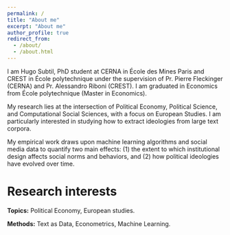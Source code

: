 ```yaml
---
permalink: /
title: "About me"
excerpt: "About me"
author_profile: true
redirect_from:
  - /about/
  - /about.html
---
```


I am Hugo Subtil, PhD student at CERNA in École des Mines Paris and CREST in École polytechnique under the supervision of Pr. Pierre Fleckinger (CERNA) and Pr. Alessandro Riboni (CREST). I am graduated in Economics from École polytechnique (Master in Economics).<br/>

My research lies at the intersection of Political Economy, Political Science, and Computational Social Sciences, with a focus on European Studies. I am particularly interested in studying how to extract ideologies from large text corpora.<br/>

My empirical work draws upon machine learning algorithms and social media data to quantify two main effects: (1) the extent to which institutional design affects social norms and behaviors, and (2) how political ideologies have evolved over time.</div>


Research interests
======
  **Topics:** Political Economy, European studies.
  
  **Methods:** Text as Data, Econometrics, Machine Learning.
